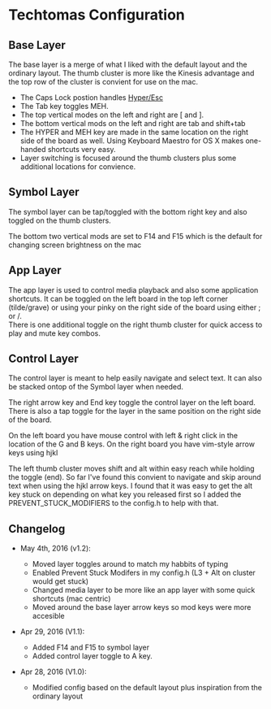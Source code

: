 # Techtomas Configuration

## Base Layer

The base layer is a merge of what I liked with the default layout and the ordinary layout. The thumb cluster is more like the Kinesis advantage and the top row of the cluster is convient for use on the mac.

* The Caps Lock postion handles [Hyper/Esc](http://brettterpstra.com/2012/12/08/a-useful-caps-lock-key/)
* The Tab key toggles MEH.
* The top vertical modes on the left and right are [ and ].
* The bottom vertical mods on the left and right are tab and shift+tab 
* The HYPER and MEH key are made in the same location on the right side of the board as well. Using Keyboard Maestro for OS X makes one-handed shortcuts very easy.
* Layer switching is focused around the thumb clusters plus some additional locations for convience.

## Symbol Layer
The symbol layer can be tap/toggled with the bottom right key and also toggled on the thumb clusters.

The bottom two vertical mods are set to F14 and F15 which is the default for changing screen brightness on the mac

## App Layer
The app layer is used to control media playback and also some application shortcuts.
It can be toggled on the left board in the top left corner (tilde/grave) or using your pinky on the right side of the board using either ; or /.  
There is one additional toggle on the right thumb cluster for quick access to play and mute key combos.

## Control Layer
The control layer is meant to help easily navigate and select text. It can also be stacked ontop of the Symbol layer when needed.

The right arrow key and End key toggle the control layer on the left board. There is also a tap toggle for the layer in the same position on the right side of the board.

On the left board you have mouse control with left & right click in the location of the G and B keys.
On the right board you have vim-style arrow keys using hjkl

The left thumb cluster moves shift and alt within easy reach while holding the toggle (end). So far I've found this convient to navigate and  skip around text when using the hjkl arrow keys. I found that it was easy to get the alt key stuck on depending on what key you released first so I added the PREVENT_STUCK_MODIFIERS to the config.h to help with that.

## Changelog

* May 4th, 2016 (v1.2):
  * Moved layer toggles around to match my habbits of typing
  * Enabled Prevent Stuck Modifers in my config.h (L3 + Alt on cluster would get stuck)
  * Changed media layer to be more like an app layer with some quick shortcuts (mac centric)
  * Moved around the base layer arrow keys so mod keys were more accesible

* Apr 29, 2016 (V1.1):
  * Added F14 and F15 to symbol layer
  * Added control layer toggle to A key.

* Apr 28, 2016 (V1.0):
  * Modified config based on the default layout plus inspiration from the ordinary layout
